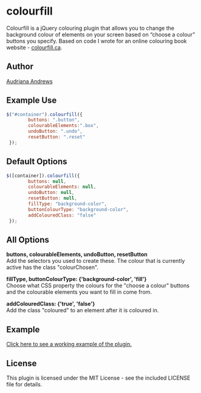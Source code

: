 colourfill
==========
Colourfill is a jQuery colouring plugin that allows you to change the background colour of elements on your screen based on “choose a colour” buttons you specify. Based on code I wrote for an online colouring book website - <a href="http://colourfill.ca"  target="_blank">colourfill.ca</a>.

Author
-------
<a href="http://audrianaandrews.com" target="_blank">Audriana Andrews</a>

Example Use
---------
```javascript
$("#container").colourfill({
        buttons: ".button",
        colourableElements:".box",
        undoButton: ".undo",
        resetButton: ".reset"
 });
```

Default Options
---------------
```javascript
$([container]).colourfill({
        buttons: null,
        colourableElements: null,
        undoButton: null,
        resetButton: null, 
        fillType: "background-color", 
        buttonColourType: "background-color", 
        addColouredClass: "false" 
 });
```

All Options
-----------
**buttons, colourableElements, undoButton, resetButton**<br>
Add the selectors you used to create these. The colour that is currently active has the class "colourChosen".

**fillType, buttonColourType: {'background-color', 'fill'}**<br>
Choose what CSS property the colours for the "choose a colour" buttons and the colourable elements you want to fill in come from.

**addColouredClass: {'true', 'false'}**<br>
Add the class "coloured" to an element after it is coloured in.

Example
--------
<a href="http://audrianaandrews.com/portfolio/colourfill-plugin-test" target="_blank">Click here to see a working example of the plugin.</a>

License
-------
This plugin is licensed under the MIT License - see the included LICENSE file for details.
